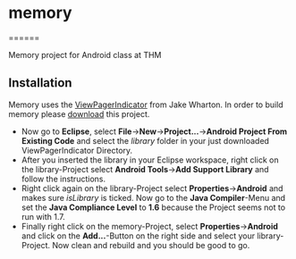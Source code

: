 # memory
======

Memory project for Android class at THM

## Installation

Memory uses the [ViewPagerIndicator](https://github.com/JakeWharton/Android-ViewPagerIndicator) from Jake Wharton.
In order to build memory please [download](https://github.com/JakeWharton/Android-ViewPagerIndicator/tarball/master) this project.

* Now go to __Eclipse__, select __File__->__New__->__Project...__->__Android Project From Existing Code__ and select the
  _library_ folder in your just downloaded ViewPagerIndicator Directory.
* After you inserted the library in your Eclipse workspace, right click on the library-Project select __Android Tools__->__Add Support Library__ and follow the instructions.
* Right click again on the library-Project select __Properties__->__Android__ and makes sure _isLibrary_ is ticked. Now go to
  the __Java Compiler__-Menu and set the __Java Compliance Level__ to __1.6__ because the Project seems not to run with 1.7.
* Finally right click on the memory-Project, select __Properties__->__Android__ and click on the __Add...__-Button on the right side
  and select your library-Project. Now clean and rebuild and you should be good to go.